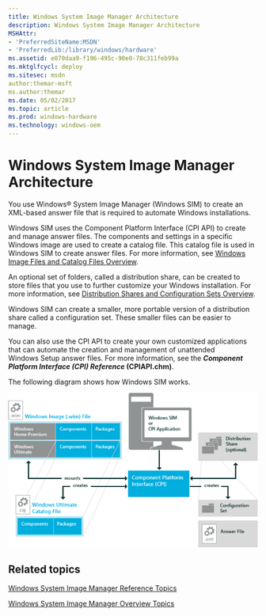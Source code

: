 ```yaml
---
title: Windows System Image Manager Architecture
description: Windows System Image Manager Architecture
MSHAttr:
- 'PreferredSiteName:MSDN'
- 'PreferredLib:/library/windows/hardware'
ms.assetid: e070daa9-f196-495c-90e0-78c311feb99a
ms.mktglfcycl: deploy
ms.sitesec: msdn
author:themar-msft
ms.author:themar
ms.date: 05/02/2017
ms.topic: article
ms.prod: windows-hardware
ms.technology: windows-oem
---
```

# Windows System Image Manager Architecture

You use Windows® System Image Manager (Windows SIM) to create an XML-based answer file that is required to automate Windows installations.

Windows SIM uses the Component Platform Interface (CPI API) to create and manage answer files. The components and settings in a specific Windows image are used to create a catalog file. This catalog file is used in Windows SIM to create answer files. For more information, see [Windows Image Files and Catalog Files Overview](windows-image-files-and-catalog-files-overview.md).

An optional set of folders, called a distribution share, can be created to store files that you use to further customize your Windows installation. For more information, see [Distribution Shares and Configuration Sets Overview](distribution-shares-and-configuration-sets-overview.md).

Windows SIM can create a smaller, more portable version of a distribution share called a configuration set. These smaller files can be easier to manage.

You can also use the CPI API to create your own customized applications that can automate the creation and management of unattended Windows Setup answer files. For more information, see the ***Component Platform Interface (CPI) Reference* (CPIAPI.chm)**.

The following diagram shows how Windows SIM works.

![windows sim architecture](images/dep-win8-l-wsim-arch.jpg)

## Related topics

[Windows System Image Manager Reference Topics](windows-system-image-manager-technical-reference.md)

[Windows System Image Manager Overview Topics](windows-system-image-manager-overview-topics.md)
